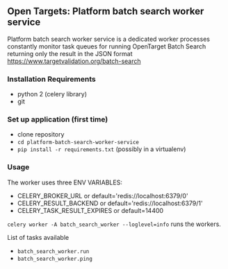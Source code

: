 ## Open Targets: Platform batch search worker service
Platform batch search worker service is a dedicated worker processes constantly monitor task queues for running OpenTarget Batch Search returning only the result in the JSON format <br>
https://www.targetvalidation.org/batch-search

### Installation Requirements
* python 2 (celery library)
* git

### Set up application (first time)

- clone repository
- ```cd platform-batch-search-worker-service```
- ```pip install -r requirements.txt``` (possibly in a virtualenv)

### Usage
The worker uses three ENV VARIABLES: <br>
- CELERY_BROKER_URL or default='redis://localhost:6379/0'
- CELERY_RESULT_BACKEND or default='redis://localhost:6379/1'
- CELERY_TASK_RESULT_EXPIRES or default=14400

```celery worker -A batch_search_worker --loglevel=info``` runs the workers.


List of tasks available
- ```batch_search_worker.run```
- ```batch_search_worker.ping```
	 


